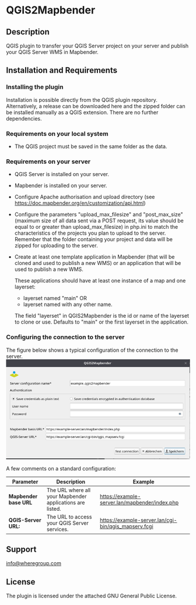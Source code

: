 # QGIS2Mapbender

## Description
QGIS plugin to transfer your QGIS Server project on your server and publish your QGIS Server WMS in Mapbender.

## Installation and Requirements
### Installing the plugin
Installation is possible directly from the QGIS plugin repository.
Alternatively, a release can be downloaded here and the zipped folder can be installed manually as a QGIS extension. There are no further dependencies.

### Requirements on your local system
- The QGIS project must be saved in the same folder as the data.

### Requirements on your server
- QGIS Server is installed on your server.
- Mapbender is installed on your server.
- Configure Apache authorisation and upload directory (see https://doc.mapbender.org/en/customization/api.html)
- Configure the parameters "upload_max_filesize" and "post_max_size" (maximum size of all data sent via a POST request, its value should be equal to or greater than upload_max_filesize) in php.ini to match the characteristics of the projects you plan to upload to the server. Remember that the folder containing your project and data will be zipped for uploading to the server.
- Create at least one template application in Mapbender (that will be cloned and used to publish a new WMS) or an application that will be used to publish a new WMS. 

  These applications should have at least one instance of a map and one layerset: 
  - layerset named "main" OR 
  - layerset named with any other name.
  
  The field "layerset" in QGIS2Mapbender is the id or name of the layerset to clone or use. Defaults to "main" or the first layerset in the application.

### Configuring the connection to the server 
The figure below shows a typical configuration of the connection to the server.
![img_1.png](data/img_server_config_readme.png)

A few comments on a standard configuration:

| **Parameter**          | **Description**                                           | **Example**                          |
|------------------------|-----------------------------------------------------------|------------------------------------------------|
| **Mapbender base URL** | The URL where all your Mapbender applications are listed. | https://example-server.lan/mapbender/index.php  |                                                                                                                                  |
| **QGIS-Server URL:**   | The URL to access your QGIS Server services.              | https://example-server.lan/cgi-bin/qgis_mapserv.fcgi    |


## Support
info@wheregroup.com

## License
The plugin is licensed under the attached GNU General Public License.
